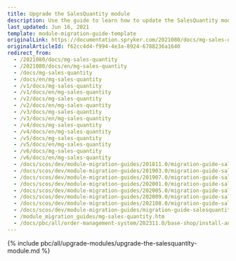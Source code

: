 ```yaml
---
title: Upgrade the SalesQuantity module
description: Use the guide to learn how to update the SalesQuantity module.
last_updated: Jun 16, 2021
template: module-migration-guide-template
originalLink: https://documentation.spryker.com/2021080/docs/mg-sales-quantity
originalArticleId: f62cc4d4-f994-4e3a-8924-6788236a1640
redirect_from:
  - /2021080/docs/mg-sales-quantity
  - /2021080/docs/en/mg-sales-quantity
  - /docs/mg-sales-quantity
  - /docs/en/mg-sales-quantity
  - /v1/docs/mg-sales-quantity
  - /v1/docs/en/mg-sales-quantity
  - /v2/docs/mg-sales-quantity
  - /v2/docs/en/mg-sales-quantity
  - /v3/docs/mg-sales-quantity
  - /v3/docs/en/mg-sales-quantity
  - /v4/docs/mg-sales-quantity
  - /v4/docs/en/mg-sales-quantity
  - /v5/docs/mg-sales-quantity
  - /v5/docs/en/mg-sales-quantity
  - /v6/docs/mg-sales-quantity
  - /v6/docs/en/mg-sales-quantity
  - /docs/scos/dev/module-migration-guides/201811.0/migration-guide-salesquantity.html
  - /docs/scos/dev/module-migration-guides/201903.0/migration-guide-salesquantity.html
  - /docs/scos/dev/module-migration-guides/201907.0/migration-guide-salesquantity.html
  - /docs/scos/dev/module-migration-guides/202001.0/migration-guide-salesquantity.html
  - /docs/scos/dev/module-migration-guides/202005.0/migration-guide-salesquantity.html
  - /docs/scos/dev/module-migration-guides/202009.0/migration-guide-salesquantity.html
  - /docs/scos/dev/module-migration-guides/202108.0/migration-guide-salesquantity.html
  - /docs/scos/dev/module-migration-guides/migration-guide-salesquantity.html
  - /module_migration_guides/mg-sales-quantity.htm
  - /docs/pbc/all/order-management-system/202311.0/base-shop/install-and-update/upgrade-modules/upgrade-the-salesquantity-module.html
---
```


{% include pbc/all/upgrade-modules/upgrade-the-salesquantity-module.md %} <!-- To edit, see /_includes/pbc/all/upgrade-modules/upgrade-the-salesquantity-module.md -->

